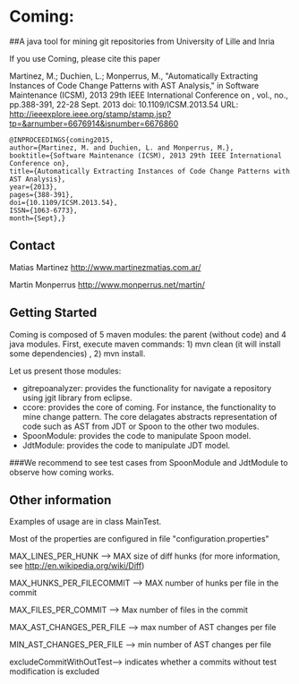 Coming:
========= 
##A java tool for mining git repositories from University of Lille and Inria

If you use Coming, please cite this paper 

Martinez, M.; Duchien, L.; Monperrus, M., "Automatically Extracting Instances of Code Change Patterns with AST Analysis," in Software Maintenance (ICSM), 2013 29th IEEE International Conference on , vol., no., pp.388-391, 22-28 Sept. 2013
doi: 10.1109/ICSM.2013.54
URL: http://ieeexplore.ieee.org/stamp/stamp.jsp?tp=&arnumber=6676914&isnumber=6676860

    @INPROCEEDINGS{coming2015, 
    author={Martinez, M. and Duchien, L. and Monperrus, M.}, 
    booktitle={Software Maintenance (ICSM), 2013 29th IEEE International Conference on}, 
    title={Automatically Extracting Instances of Code Change Patterns with AST Analysis}, 
    year={2013}, 
    pages={388-391},
    doi={10.1109/ICSM.2013.54}, 
    ISSN={1063-6773}, 
    month={Sept},}


Contact
--------
Matias Martinez http://www.martinezmatias.com.ar/

Martin Monperrus http://www.monperrus.net/martin/

Getting Started
------
Coming is composed of 5 maven modules: the parent (without code) and 4 java modules.
First, execute maven commands: 1) mvn clean  (it will install some dependencies) , 2) mvn install.

Let us present those modules:
*  gitrepoanalyzer: provides the functionality for navigate a repository using jgit library from eclipse.
* ccore: provides the core of coming. For instance, the functionality to mine change pattern. The core delagates abstracts representation of code such as AST from JDT or Spoon to the other two modules.
* SpoonModule: provides the code to manipulate Spoon  model. 
* JdtModule: provides the code to manipulate JDT model.

###We recommend to see test cases from SpoonModule and JdtModule to observe how coming works.

Other information
---------
Examples of usage are in class MainTest.

Most of the properties are configured in file "configuration.properties"

MAX_LINES_PER_HUNK --> MAX size of diff hunks (for more information, see http://en.wikipedia.org/wiki/Diff)

MAX_HUNKS_PER_FILECOMMIT --> MAX number of hunks per file in the commit

MAX_FILES_PER_COMMIT --> Max number of files in the commit 

MAX_AST_CHANGES_PER_FILE --> max number of AST changes per file

MIN_AST_CHANGES_PER_FILE --> min number of AST changes per file

excludeCommitWithOutTest--> indicates whether a commits without test modification is excluded
